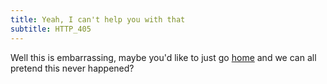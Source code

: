 ```yaml
---
title: Yeah, I can't help you with that
subtitle: HTTP_405
---
```


Well this is embarrassing, maybe you'd like to just go [home](/) and we can all pretend
this never happened?

